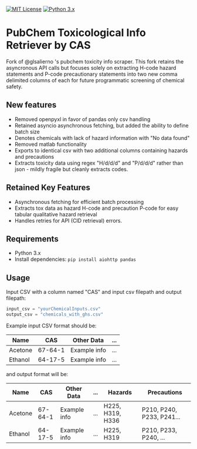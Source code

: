 [![MIT License](https://img.shields.io/badge/License-MIT-green.svg)](https://github.com/glsalierno/pubchem-toxinfo-cas-retriever/blob/main/LICENSE)
[![Python 3.x](https://img.shields.io/badge/python-3.x-blue.svg)](https://www.python.org/downloads/)

# PubChem Toxicological Info Retriever by CAS

Fork of @glsalierno 's pubchem toxicity info scraper. This fork retains the asyncronous API calls but focuses solely on extracting H-code hazard statements and P-code precautionary statements into two new comma delimited columns of each for future programmatic screening of chemical safety.

## New features
- Removed openpyxl in favor of pandas only csv handling
- Retained asyncio asynchronous fetching, but added the ability to define batch size
- Denotes chemicals with lack of hazard information with "No data found"
- Removed matlab functionality
- Exports to identical csv with two additional columns containing hazards and precautions
- Extracts toxicity data using regex "H/d/d/d" and "P/d/d/d" rather than json - mildly fragile but cleanly extracts codes.

## Retained Key Features
- Asynchronous fetching for efficient batch processing
- Extracts tox data as hazard H-code and precaution P-code for easy tabular qualitative hazard retrieval
- Handles retries for API (CID retrieval) errors.

## Requirements
- Python 3.x
- Install dependencies: `pip install aiohttp pandas`

## Usage
Input CSV with a column named "CAS" and input csv filepath and output filepath:

```python
input_csv = "yourChemicalInputs.csv"
output_csv = "chemicals_with_ghs.csv"
```

Example input CSV format should be:

| Name          | CAS        | Other Data      | ... |
|---------------|------------|----------------|-----|
| Acetone       | 67-64-1    | Example info   | ... |
| Ethanol       | 64-17-5    | Example info   | ... |


and output format will be:

| Name          | CAS        | Other Data      | ... | Hazards | Precautions |
|---------------|------------|----------------|-----|------|-------|
| Acetone       | 67-64-1    | Example info   | ... | H225, H319, H336 | P210, P240, P233, P241...|
| Ethanol       | 64-17-5    | Example info   | ... | H225, H319 | P210, P233, P240, ... |





